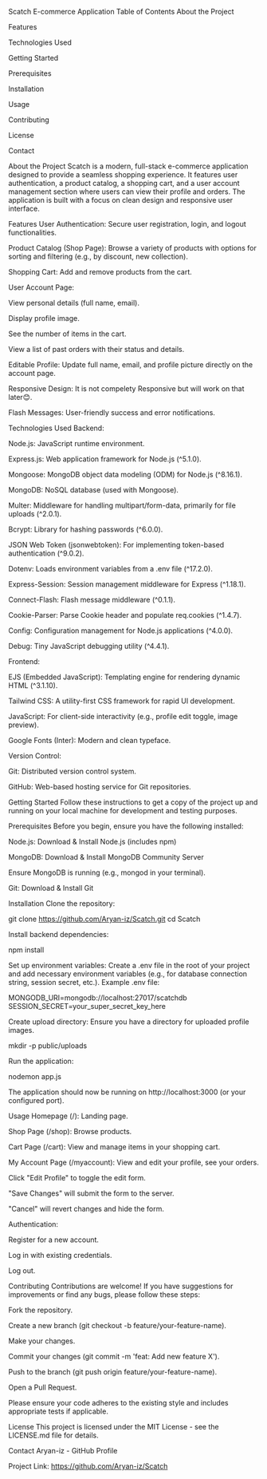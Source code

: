 Scatch E-commerce Application
Table of Contents
About the Project

Features

Technologies Used

Getting Started

Prerequisites

Installation

Usage

Contributing

License

Contact

About the Project
Scatch is a modern, full-stack e-commerce application designed to provide a seamless shopping experience. It features user authentication, a product catalog, a shopping cart, and a user account management section where users can view their profile and orders. The application is built with a focus on clean design and responsive user interface.

Features
User Authentication: Secure user registration, login, and logout functionalities.

Product Catalog (Shop Page): Browse a variety of products with options for sorting and filtering (e.g., by discount, new collection).

Shopping Cart: Add and remove products from the cart.

User Account Page:

View personal details (full name, email).

Display profile image.

See the number of items in the cart.

View a list of past orders with their status and details.

Editable Profile: Update full name, email, and profile picture directly on the account page.

Responsive Design: It is not compelety Responsive but will work on that later😊. 

Flash Messages: User-friendly success and error notifications.

Technologies Used
Backend:

Node.js: JavaScript runtime environment.

Express.js: Web application framework for Node.js (^5.1.0).

Mongoose: MongoDB object data modeling (ODM) for Node.js (^8.16.1).

MongoDB: NoSQL database (used with Mongoose).

Multer: Middleware for handling multipart/form-data, primarily for file uploads (^2.0.1).

Bcrypt: Library for hashing passwords (^6.0.0).

JSON Web Token (jsonwebtoken): For implementing token-based authentication (^9.0.2).

Dotenv: Loads environment variables from a .env file (^17.2.0).

Express-Session: Session management middleware for Express (^1.18.1).

Connect-Flash: Flash message middleware (^0.1.1).

Cookie-Parser: Parse Cookie header and populate req.cookies (^1.4.7).

Config: Configuration management for Node.js applications (^4.0.0).

Debug: Tiny JavaScript debugging utility (^4.4.1).

Frontend:

EJS (Embedded JavaScript): Templating engine for rendering dynamic HTML (^3.1.10).

Tailwind CSS: A utility-first CSS framework for rapid UI development.

JavaScript: For client-side interactivity (e.g., profile edit toggle, image preview).

Google Fonts (Inter): Modern and clean typeface.

Version Control:

Git: Distributed version control system.

GitHub: Web-based hosting service for Git repositories.

Getting Started
Follow these instructions to get a copy of the project up and running on your local machine for development and testing purposes.

Prerequisites
Before you begin, ensure you have the following installed:

Node.js: Download & Install Node.js (includes npm)

MongoDB: Download & Install MongoDB Community Server

Ensure MongoDB is running (e.g., mongod in your terminal).

Git: Download & Install Git

Installation
Clone the repository:

git clone https://github.com/Aryan-iz/Scatch.git
cd Scatch

Install backend dependencies:

npm install

Set up environment variables:
Create a .env file in the root of your project and add necessary environment variables (e.g., for database connection string, session secret, etc.).
Example .env file:

MONGODB_URI=mongodb://localhost:27017/scatchdb
SESSION_SECRET=your_super_secret_key_here

Create upload directory:
Ensure you have a directory for uploaded profile images.

mkdir -p public/uploads

Run the application:

nodemon app.js

The application should now be running on http://localhost:3000 (or your configured port).

Usage
Homepage (/): Landing page.

Shop Page (/shop): Browse products.

Cart Page (/cart): View and manage items in your shopping cart.

My Account Page (/myaccount): View and edit your profile, see your orders.

Click "Edit Profile" to toggle the edit form.

"Save Changes" will submit the form to the server.

"Cancel" will revert changes and hide the form.

Authentication:

Register for a new account.

Log in with existing credentials.

Log out.

Contributing
Contributions are welcome! If you have suggestions for improvements or find any bugs, please follow these steps:

Fork the repository.

Create a new branch (git checkout -b feature/your-feature-name).

Make your changes.

Commit your changes (git commit -m 'feat: Add new feature X').

Push to the branch (git push origin feature/your-feature-name).

Open a Pull Request.

Please ensure your code adheres to the existing style and includes appropriate tests if applicable.

License
This project is licensed under the MIT License - see the LICENSE.md file for details.

Contact
Aryan-iz - GitHub Profile

Project Link: https://github.com/Aryan-iz/Scatch
